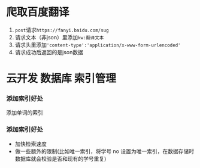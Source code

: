 # 爬取百度翻译
1. `post`请求`https://fanyi.baidu.com/sug`
2. 请求文本（非json）里添加`kw:翻译文本`
3. 请求头里添加`'content-type':'application/x-www-form-urlencoded'`
4. 请求成功后返回的是json数据

# 云开发 数据库 索引管理
### 添加索引好处
添加单词的索引
### 添加索引好处
- 加快检索速度
- 做一些额外的限制(比如唯一索引，将学号 no 设置为唯一索引，在数据存储时数据库就会校验是否和现有的学号重复)